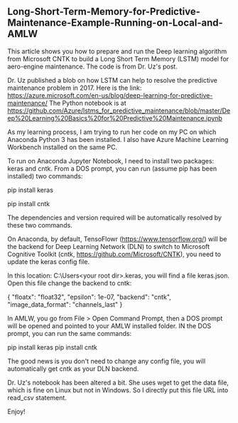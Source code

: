 ## Long-Short-Term-Memory-for-Predictive-Maintenance-Example-Running-on-Local-and-AMLW
This article shows you how to prepare and run the Deep learning algorithm from Microsoft CNTK to build a Long Short Term Memory (LSTM) model for aero-engine maintenance. The code is from Dr. Uz's post.

Dr. Uz published a blob on how LSTM can help to resolve the predictive maintenance problem in 2017. Here is the link: https://azure.microsoft.com/en-us/blog/deep-learning-for-predictive-maintenance/
The Python notebook is at https://github.com/Azure/lstms_for_predictive_maintenance/blob/master/Deep%20Learning%20Basics%20for%20Predictive%20Maintenance.ipynb

As my learning process, I am trying to run her code on my PC on which Anaconda Python 3 has been installed. I also have Azure Machine Learning Workbench installed on the same PC.

To run on Anaconda Jupyter Notebook, I need to install two packages: keras and cntk. From a DOS prompt, you can run (assume pip has been installed) two commands:

pip install keras

pip install cntk

The dependencies and version required will be automatically resolved by these two commands.

On Anaconda, by default, TensoFlowr (https://www.tensorflow.org/) will be the backend for Deep Learning Network (DLN) to switch to Microsoft Cognitive Toolkit (cntk, https://github.com/Microsoft/CNTK), you need to update the keras config file.

In this location: C:\Users\<your root dir>\.keras, you will find a file keras.json. Open this file change the backend to cntk:

{
    "floatx": "float32",
    "epsilon": 1e-07,
    "backend": "cntk",
    "image_data_format": "channels_last"
}

In AMLW, you go from File > Open Command Prompt, then a DOS prompt will be opened and pointed to your AMLW installed folder. IN the DOS prompt, you can run the same commands:

pip install keras
pip install cntk

The good news is you don't need to change any config file, you will automatically get cntk as your DLN backend.

Dr. Uz's notebook has been altered a bit. She uses wget to get the data file, which is fine on Linux but not in Windows. So I directly put this file URL into read_csv statement.

Enjoy!
